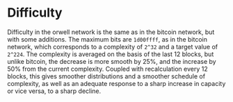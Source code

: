 # Difficulty

Difficulty in the orwell network is the same as in the bitcoin network, but with some additions. The maximum bits are `1d00ffff`, as in the bitcoin network, which corresponds to a complexity of `2^32` and a target value of `2^224`.
The complexity is averaged on the basis of the last 12 blocks, but unlike bitcoin, the decrease is more smooth by 25%, and the increase by 50% from the current complexity. Coupled with recalculation every 12 blocks, this gives smoother distributions and a smoother schedule of complexity, as well as an adequate response to a sharp increase in capacity or vice versa, to a sharp decline.
